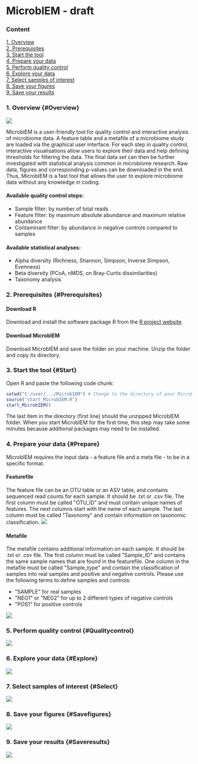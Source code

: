 # MicrobIEM - draft

### Content
[1. Overview](#Overview)  
[2. Prerequisites](#Prerequisites)  
[3. Start the tool](#Start)  
[4. Prepare your data](#Prepare)  
[5. Perform quality control](#Qualitycontrol)  
[6. Explore your data](#Explore)  
[7. Select samples of interest](#Select)  
[8. Save your figures](#Savefigures)  
[9. Save your results](#Saveresults)

### 1. Overview {#Overview}

<img src="MicrobIEM/man/01_Interface.png"/> 

MicrobIEM is a user-friendly tool for quality control and interactive analysis of microbiome data. A feature table and a metafile of a microbiome study are loaded via the graphical user interface. For each step in quality control, interactive visualisations allow users to explore their data and help defining thresholds for filtering the data. The final data set can then be further investigated with statistical analysis common in microbiome research. Raw data, figures and corresponding p-values can be downloaded in the end. Thus, MicrobIEM is a fast tool that allows the user to explore microbiome data without any knowledge in coding.

#### Available quality control steps:

- Sample filter: by number of total reads
- Feature filter: by maximum absolute abundance and maximum relative abundance
- Contaminant filter: by abundance in negative controls compared to samples

#### Available statistical analyses:
- Alpha diversity (Richness, Shannon, Simpson, Inverse Simpson, Evenness)
- Beta diversity (PCoA, nMDS, on Bray-Curtis dissimilarities)
- Taxonomy analysis

### 2. Prerequisites {#Prerequisites}
#### Download R
Download and install the software package R from the [R project website](https://cran.r-project.org/bin/windows/base/).

#### Download MicrobIEM
Download MicrobIEM and save the folder on your machine. Unzip the folder and copy its directory.  

### 3. Start the tool {#Start}
Open R and paste the following code chunk:
``` r
setwd("C:/user/.../MicrobIEM") # Change to the directory of your MicrobIEM folder
source("start_MicrobIEM.R")
start_MicrobIEM()
```
The last item in the directory (first line) should the unzipped MicrobIEM folder.
When you start MicrobIEM for the first time, this step may take some minutes because additional packages may need to be installed.

### 4. Prepare your data {#Prepare}
MicrobIEM requires the input data - a feature file and a meta file - to be in a specific format.

#### Featurefile
The feature file can be an OTU table or an ASV table, and contains sequenced read counts for each sample. It should be .txt or .csv file. The first column must be called "OTU_ID" and must contain unique names of features. The next columns start with the name of each sample. The last column must be called "Taxonomy" and contain information on taxonomic classification.
<img src="MicrobIEM/man/02_Featurefile.png"/> 


#### Metafile
The metafile contains additional information on each sample. It should be .txt or .csv file. The first column must be called "Sample_ID" and contains the same sample names that are found in the featurefile. One column in the metafile must be called "Sample_type" and contain the classification of samples into real samples and positive and negative controls. Please use the following terms to define samples and controls:

- "SAMPLE" for real samples
- "NEG1" or "NEG2" for up to 2 different types of negative controls
- "POS1" for positive controls

<img src="MicrobIEM/man/03_Metafile.png"/> 

### 5. Perform quality control {#Qualitycontrol} 
<img src="MicrobIEM/man/04_Contaminant-removal.png"/> 

### 6. Explore your data {#Explore}
<img src="MicrobIEM/man/05_Beta-diversity.png"/> 

### 7. Select samples of interest {#Select}
<img src="MicrobIEM/man/06_Sample-selection.png"/> 

### 8. Save your figures {#Savefigures}
<img src="MicrobIEM/man/07_Save-figures.png"/> 

### 9. Save your results {#Saveresults}
<img src="MicrobIEM/man/08_Save-results.png"/> 
